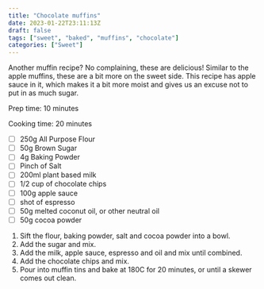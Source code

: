 ```yaml
---
title: "Chocolate muffins"
date: 2023-01-22T23:11:13Z
draft: false
tags: ["sweet", "baked", "muffins", "chocolate"]
categories: ["Sweet"]
---
```


Another muffin recipe? No complaining, these are delicious! Similar to the apple muffins, these are 
a bit more on the sweet side. This recipe has apple sauce in it, which makes it a bit more moist
and gives us an excuse not to put in as much sugar.

<div class="recipe">
Prep time: 10 minutes

Cooking time: 20 minutes

- [ ] 250g All Purpose Flour
- [ ] 50g Brown Sugar
- [ ] 4g Baking Powder
- [ ] Pinch of Salt
- [ ] 200ml plant based milk
- [ ] 1/2 cup of chocolate chips
- [ ] 100g apple sauce
- [ ] shot of espresso
- [ ] 50g melted coconut oil, or other neutral oil
- [ ] 50g cocoa powder

1. Sift the flour, baking powder, salt and cocoa powder into a bowl.
2. Add the sugar and mix.
3. Add the milk, apple sauce, espresso and oil and mix until combined.
4. Add the chocolate chips and mix.
5. Pour into muffin tins and bake at 180C for 20 minutes, or until a skewer comes out clean.

</div>
